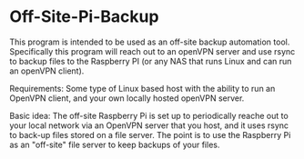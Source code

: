 # Off-Site-Pi-Backup
This program is intended to be used as an off-site backup automation tool.  Specifically this program will reach out to an openVPN server and use rsync to backup files to the Raspberry PI (or any NAS that runs Linux and can run an openVPN client).

Requirements:
Some type of Linux based host with the ability to run an OpenVPN client, and your own locally hosted openVPN server.

Basic idea:
The off-site Raspberry Pi is set up to periodically reache out to your local network via an OpenVPN server that you host, and it uses rsync to back-up files stored on a file server.  The point is to use the Raspberry Pi as an "off-site" file server to keep backups of your files.
